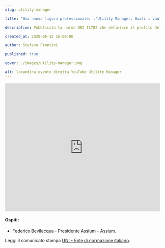 ```yaml
---
slug: utility-manager

title: "Una nuova figura professionale: l'Utility Manager. Quali i vantaggi per la mia azienda?"

description: Pubblicata la norma UNI 11782 che definisce il profilo dell'Utility Manager

created_at: 2020-05-12 16:00:00

author: Stefano Frontini

published: true

cover: ./images/utility-manager.png

alt: locandina evento diretta YouTube Utility Manager
---
```


<p>
<iframe title="Una nuova figura professionale: l’Utility Manager. Quali i vantaggi per la mia azienda?" style=" width:100%; height:415px;" src="https://www.youtube.com/embed/i-QrerZbmIY?enablejsapi=1" frameborder="0" allow="accelerometer; autoplay; encrypted-media; gyroscope; picture-in-picture" allowfullscreen></iframe>
</p>
<p></p>

#### Ospiti:

- Federico Bevilacqua - Presidente Assium - [Assium](https://assium.it/).

Leggi il comunicato stampa [UNI - Ente di normazione italiano](https://www.uni.com/index.php?option=com_content&view=article&id=9302%3Ale-competenze-dell-utility-manager-pubblicata-la-norma&catid=171&Itemid=2612).

